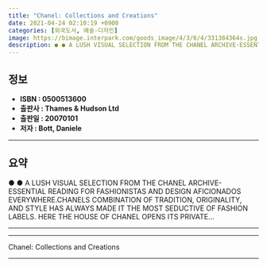 ```yaml
---
title: "Chanel: Collections and Creations"
date: 2021-04-24 02:10:19 +0900
categories: [외국도서, 예술-디자인]
image: https://bimage.interpark.com/goods_image/4/3/6/4/331384364s.jpg
description: ● ● A LUSH VISUAL SELECTION FROM THE CHANEL ARCHIVE-ESSENTIAL READING FOR FASHIONISTAS AND DESIGN AFICIONADOS EVERYWHERE.CHANELS COMBINATION OF TRADITION, ORI
---
```


## **정보**

- **ISBN : 0500513600**
- **출판사 : Thames & Hudson Ltd**
- **출판일 : 20070101**
- **저자 : Bott, Daniele**

------



## **요약**

●  ●  A LUSH VISUAL SELECTION FROM THE CHANEL ARCHIVE-ESSENTIAL READING FOR FASHIONISTAS AND DESIGN AFICIONADOS EVERYWHERE.CHANELS COMBINATION OF TRADITION, ORIGINALITY, AND STYLE HAS ALWAYS MADE IT THE MOST SEDUCTIVE OF FASHION LABELS. HERE THE HOUSE OF CHANEL OPENS ITS PRIVATE... 

------



------


Chanel: Collections and Creations 

------


